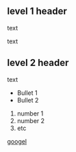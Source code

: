 ## level 1 header

text

text



## level 2 header

text


* Bullet 1
* Bullet 2

1. number 1
2. number 2
3. etc



[googel](http://google.ie)
